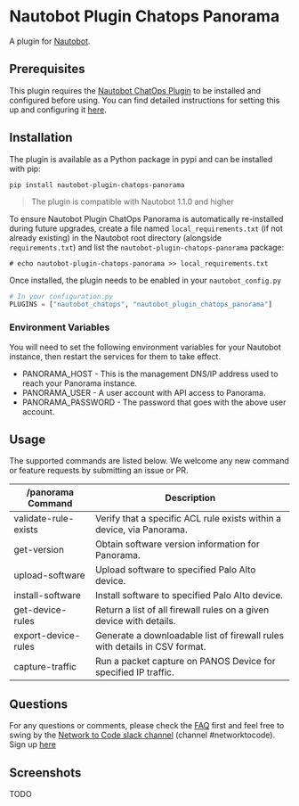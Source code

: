 # Nautobot Plugin Chatops Panorama

A plugin for [Nautobot](https://github.com/nautobot/nautobot).

## Prerequisites

This plugin requires the [Nautobot ChatOps Plugin](https://github.com/nautobot/nautobot-plugin-chatops) to be installed and configured before using. You can find detailed instructions for setting this up and configuring it [here](https://github.com/nautobot/nautobot-plugin-chatops/blob/develop/README.md).

## Installation

The plugin is available as a Python package in pypi and can be installed with pip:

```shell
pip install nautobot-plugin-chatops-panorama
```

> The plugin is compatible with Nautobot 1.1.0 and higher

To ensure Nautobot Plugin ChatOps Panorama is automatically re-installed during future upgrades, create a file named `local_requirements.txt` (if not already existing) in the Nautobot root directory (alongside `requirements.txt`) and list the `nautobot-plugin-chatops-panorama` package:

```no-highlight
# echo nautobot-plugin-chatops-panorama >> local_requirements.txt
```

Once installed, the plugin needs to be enabled in your `nautobot_config.py`

```python
# In your configuration.py
PLUGINS = ["nautobot_chatops", "nautobot_plugin_chatops_panorama"]
```

### Environment Variables

You will need to set the following environment variables for your Nautobot instance, then restart the services for them to take effect.

* PANORAMA_HOST - This is the management DNS/IP address used to reach your Panorama instance.
* PANORAMA_USER - A user account with API access to Panorama.
* PANORAMA_PASSWORD - The password that goes with the above user account.

## Usage

The supported commands are listed below. We welcome any new command or feature requests by submitting an issue or PR.

| /panorama Command     | Description                           |
| --------------------- | ------------------------------------- |
| validate-rule-exists  | Verify that a specific ACL rule exists within a device, via Panorama. |
| get-version           | Obtain software version information for Panorama. |
| upload-software       | Upload software to specified Palo Alto device. |
| install-software      | Install software to specified Palo Alto device. |
| get-device-rules      | Return a list of all firewall rules on a given device with details. |
| export-device-rules   | Generate a downloadable list of firewall rules with details in CSV format. |
| capture-traffic       | Run a packet capture on PANOS Device for specified IP traffic. |

## Questions

For any questions or comments, please check the [FAQ](FAQ.md) first and feel free to swing by the [Network to Code slack channel](https://networktocode.slack.com/) (channel #networktocode).
Sign up [here](http://slack.networktocode.com/)

## Screenshots

TODO
